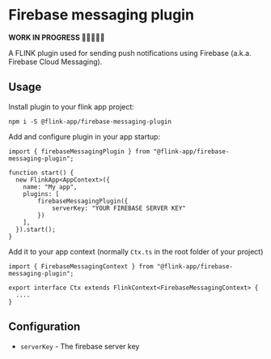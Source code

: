# Firebase messaging plugin

**WORK IN PROGRESS 👷‍♀️👷🏻‍♂️**

A FLINK plugin used for sending push notifications using Firebase (a.k.a. Firebase Cloud Messaging).

## Usage

Install plugin to your flink app project:

```
npm i -S @flink-app/firebase-messaging-plugin
```

Add and configure plugin in your app startup:

```
import { firebaseMessagingPlugin } from "@flink-app/firebase-messaging-plugin";

function start() {
  new FlinkApp<AppContext>({
    name: "My app",
    plugins: [
        firebaseMessagingPlugin({
            serverKey: "YOUR FIREBASE SERVER KEY"
        })
    ],
  }).start();
}

```

Add it to your app context (normally `Ctx.ts` in the root folder of your project)

```
import { FirebaseMessagingContext } from "@flink-app/firebase-messaging-plugin";

export interface Ctx extends FlinkContext<FirebaseMessagingContext> {
  ....
}

```

## Configuration

- `serverKey` - The firebase server key
